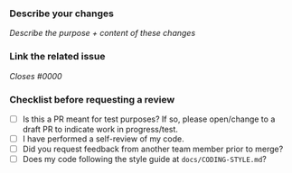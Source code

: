 ### Describe your changes 

_Describe the purpose + content of these changes_
### Link the related issue

_Closes #0000_

### Checklist before requesting a review
- [ ] Is this a PR meant for test purposes? If so, please open/change to a draft PR to indicate work in progress/test. 
- [ ] I have performed a self-review of my code.
- [ ] Did you request feedback from another team member prior to merge? 
- [ ] Does my code following the style guide at `docs/CODING-STYLE.md`?
